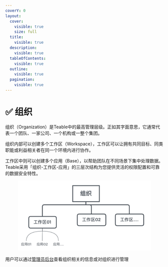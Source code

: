 ```yaml
---
coverY: 0
layout:
  cover:
    visible: true
    size: full
  title:
    visible: true
  description:
    visible: true
  tableOfContents:
    visible: true
  outline:
    visible: true
  pagination:
    visible: true
---
```


# ✅ 组织

组织（Organization）是Teable中的最高管理层级。正如其字面意思，它通常代表一个团队、一家公司、一个机构或一整个集团。

组织内部可以创建多个工作区（Workspace），工作区可以让拥有共同目标、同类职能或利益相关者在同一个环境内进行协作。

工作区中则可以创建多个应用（Base），以帮助团队在不同场景下集中处理数据。 Teable采用「组织-工作区-应用」的三层次结构为您提供灵活的权限配置和可靠的数据安全特性。

<figure><img src=".gitbook/assets/image (6).png" alt=""><figcaption></figcaption></figure>

用户可以通过[管理员后台](ji-ben-gong-neng/zu-zhi/guan-li-yuan-hou-tai/)查看组织相关的信息或对组织进行管理
